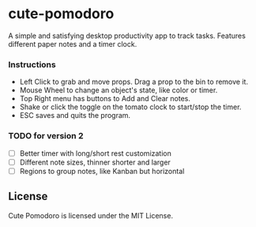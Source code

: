 # cute-pomodoro
A simple and satisfying desktop productivity app to track tasks.
Features different paper notes and a timer clock.

### Instructions
- Left Click to grab and move props. Drag a prop to the bin to remove it.
- Mouse Wheel to change an object's state, like color or timer.
- Top Right menu has buttons to Add and Clear notes.
- Shake or click the toggle on the tomato clock to start/stop the timer.
- ESC saves and quits the program.

### TODO for version 2
- [ ] Better timer with long/short rest customization
- [ ] Different note sizes, thinner shorter and larger
- [ ] Regions to group notes, like Kanban but horizontal

## License
Cute Pomodoro is licensed under the MIT License.
